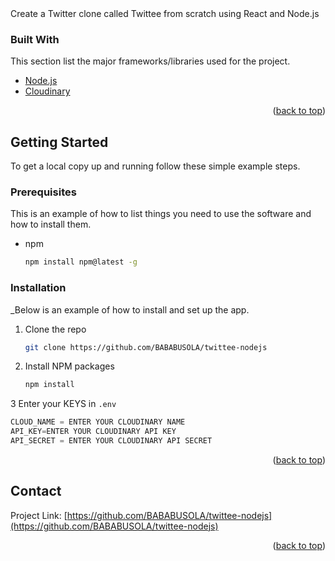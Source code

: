 
<div id="top"></div>
Create a Twitter clone called Twittee from scratch using React and Node.js


### Built With

This section list the major frameworks/libraries used for the project. 

* [Node.js](https://nodejs.org/)
* [Cloudinary](https://cloudinary.com/)

<p align="right">(<a href="#top">back to top</a>)</p>

<!-- GETTING STARTED -->

## Getting Started

To get a local copy up and running follow these simple example steps.

### Prerequisites

This is an example of how to list things you need to use the software and how to install them.
* npm
  ```sh
  npm install npm@latest -g
  ```

### Installation

_Below is an example of how to install and set up the app. 

1. Clone the repo
   ```sh
   git clone https://github.com/BABABUSOLA/twittee-nodejs
   ```
2. Install NPM packages
   ```sh
   npm install
   ```
3 Enter your KEYS in `.env`
   ```js
   CLOUD_NAME = ENTER YOUR CLOUDINARY NAME
   API_KEY=ENTER YOUR CLOUDINARY API KEY
   API_SECRET = ENTER YOUR CLOUDINARY API SECRET
   ```

<p align="right">(<a href="#top">back to top</a>)</p>


<!-- CONTACT -->
## Contact

Project Link: [https://github.com/BABABUSOLA/twittee-nodejs](https://github.com/BABABUSOLA/twittee-nodejs)

<p align="right">(<a href="#top">back to top</a>)</p>

